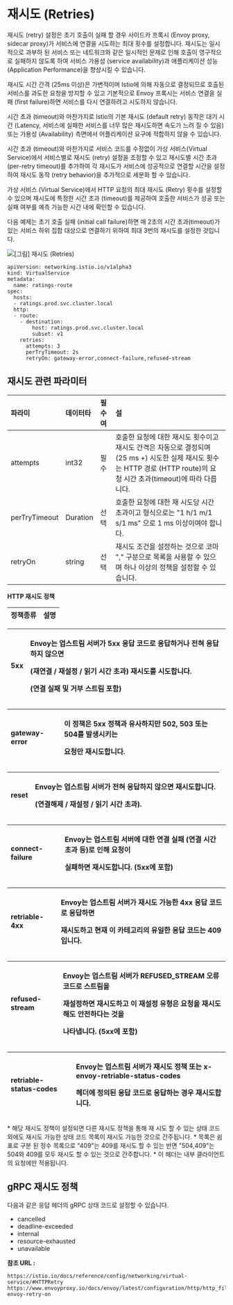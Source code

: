 # 재시도 \(Retries\)

재시도 \(retry\) 설정은 초기 호출이 실패 할 경우 사이드카 프록시 \(Envoy proxy, sidecar proxy\)가 서비스에 연결을 시도하는 최대 횟수를 설정합니다. 재시도는 일시적으로 과부하 된 서비스 또는 네트워크와 같은 일시적인 문제로 인해 호출이 영구적으로 실패하지 않도록 하여 서비스 가용성 \(service availability\)과 애플리케이션 성능 \(Application Performance\)을 향상시킬 수 있습니다.

재시도 시간 간격 \(25ms 이상\)은 가변적이며 Istio에 의해 자동으로 결정되므로 호출된 서비스를 과도한 요청을 방지할 수 있고 기본적으로 Envoy 프록시는 서비스 연결을 실패 \(first failure\)하면 서비스를 다시 연결하려고 시도하지 않습니다.

시간 초과 \(timeout\)와 마찬가지로 Istio의 기본 재시도 \(default retry\) 동작은 대기 시간 \(Latency, 서비스에 실패한 서비스를 너무 많은 재시도하면 속도가 느려 질 수 있음\) 또는 가용성 \(Availability\) 측면에서 어플리케이션 요구에 적합하지 않을 수 있습니다.

시간 초과 \(timeout\)와 마찬가지로 서비스 코드를 수정없이 가상 서비스\(Virtual Service\)에서 서비스별로 재시도 \(retry\) 설정을 조정할 수 있고 재시도별 시간 초과 \(per-retry timeout\)를 추가하여 각 재시도가 서비스에 성공적으로 연결할 시간을 설정하여 재시도 동작 \(retry behavior\)을 추가적으로 세분화 할 수 있습니다.

가상 서비스 \(Virtual Service\)에서 HTTP 요청의 최대 재시도 \(Retry\) 횟수를 설정할 수 있으며 재시도에 특정한 시간 초과 \(timeout\)를 제공하여 호출한 서비스가 성공 또는 실패 여부를 예측 가능한 시간 내에 확인할 수 있습니다.

다음 예제는 초기 호출 실패 \(initial call failure\)하면 매 2초의 시간 초과\(timeout\)가 있는 서비스 하위 집합 대상으로 연결하기 위하여 최대 3번의 재시도를 설정한 것입니다.

![\[&#xADF8;&#xB9BC;\] &#xC7AC;&#xC2DC;&#xB3C4; \(Retries\)](https://github.com/istiokrsg/istio_book_kr/tree/464b5afc6cefeeebdf188fe4182a4b8e17b46c4b/.gitbook/assets/requesttimeouts12.png)

```text
apiVersion: networking.istio.io/v1alpha3
kind: VirtualService
metadata:
  name: ratings-route
spec:
  hosts:
  - ratings.prod.svc.cluster.local
  http:
  - route:
    - destination:
        host: ratings.prod.svc.cluster.local
        subset: v1
    retries:
      attempts: 3
      perTryTimeout: 2s
      retryOn: gateway-error,connect-failure,refused-stream
```

## 재시도 관련 파라미터

| 파라미 | 데이터타 | 필수여 | 설 |
| :--- | :--- | :--- | :--- |
| attempts | int32 | 필수 | 호출한 요청에 대한 재시도 횟수이고 재시도 간격은 자동으로 결정되며 \(25 ms +\) 시도한 실제 재시도 횟수는 HTTP 경로 \(HTTP route\)의 요청 시간 초과\(timeout\)에 따라 다릅니다. |
| perTryTimeout | Duration | 선택 | 호출한 요청에 대한 재 시도당 시간 초과이고 형식으로는 "1 h/1 m/1 s/1 ms" 으로 1 ms 이상이여야 합니다. |
| retryOn | string | 선택 | 재시도 조건을 설정하는 것으로 코마 "," 구분으로 목록을 사용할 수 있으며 하나 이상의 정책을 설정할 수 있습니다. |

**HTTP 재시도 정책**

| 정책종류 | 설명 |
| :--- | :--- |


<table>
  <thead>
    <tr>
      <th style="text-align:left">5xx</th>
      <th style="text-align:left">
        <p>Envoy&#xB294; &#xC5C5;&#xC2A4;&#xD2B8;&#xB9BC; &#xC11C;&#xBC84;&#xAC00;
          5xx &#xC751;&#xB2F5; &#xCF54;&#xB4DC;&#xB85C; &#xC751;&#xB2F5;&#xD558;&#xAC70;&#xB098;
          &#xC804;&#xD600; &#xC751;&#xB2F5;&#xD558;&#xC9C0; &#xC54A;&#xC73C;&#xBA74;</p>
        <p>(&#xC7AC;&#xC5F0;&#xACB0; / &#xC7AC;&#xC124;&#xC815; / &#xC77D;&#xAE30;
          &#xC2DC;&#xAC04; &#xCD08;&#xACFC;) &#xC7AC;&#xC2DC;&#xB3C4;&#xB97C; &#xC2DC;&#xB3C4;&#xD569;&#xB2C8;&#xB2E4;.</p>
        <p>(&#xC5F0;&#xACB0; &#xC2E4;&#xD328; &#xBC0F; &#xAC70;&#xBD80; &#xC2A4;&#xD2B8;&#xB9BC;
          &#xD3EC;&#xD568;)</p>
      </th>
    </tr>
  </thead>
  <tbody></tbody>
</table><table>
  <thead>
    <tr>
      <th style="text-align:left">gateway-error</th>
      <th style="text-align:left">
        <p>&#xC774; &#xC815;&#xCC45;&#xC740; 5xx &#xC815;&#xCC45;&#xACFC; &#xC720;&#xC0AC;&#xD558;&#xC9C0;&#xB9CC;
          502, 503 &#xB610;&#xB294; 504&#xB97C; &#xBC1C;&#xC0DD;&#xC2DC;&#xD0A4;&#xB294;</p>
        <p>&#xC694;&#xCCAD;&#xB9CC; &#xC7AC;&#xC2DC;&#xB3C4;&#xD569;&#xB2C8;&#xB2E4;.</p>
      </th>
    </tr>
  </thead>
  <tbody></tbody>
</table><table>
  <thead>
    <tr>
      <th style="text-align:left">reset</th>
      <th style="text-align:left">
        <p>Envoy&#xB294; &#xC5C5;&#xC2A4;&#xD2B8;&#xB9BC; &#xC11C;&#xBC84;&#xAC00;
          &#xC804;&#xD600; &#xC751;&#xB2F5;&#xD558;&#xC9C0; &#xC54A;&#xC73C;&#xBA74;
          &#xC7AC;&#xC2DC;&#xB3C4;&#xD569;&#xB2C8;&#xB2E4;.</p>
        <p>(&#xC5F0;&#xACB0;&#xD574;&#xC81C; / &#xC7AC;&#xC124;&#xC815; / &#xC77D;&#xAE30;
          &#xC2DC;&#xAC04; &#xCD08;&#xACFC;).</p>
      </th>
    </tr>
  </thead>
  <tbody></tbody>
</table><table>
  <thead>
    <tr>
      <th style="text-align:left">connect-failure</th>
      <th style="text-align:left">
        <p>Envoy&#xB294; &#xC5C5;&#xC2A4;&#xD2B8;&#xB9BC; &#xC11C;&#xBC84;&#xC5D0;
          &#xB300;&#xD55C; &#xC5F0;&#xACB0; &#xC2E4;&#xD328; (&#xC5F0;&#xACB0; &#xC2DC;&#xAC04;
          &#xCD08;&#xACFC; &#xB4F1;)&#xB85C; &#xC778;&#xD574; &#xC694;&#xCCAD;&#xC774;</p>
        <p>&#xC2E4;&#xD328;&#xD558;&#xBA74; &#xC7AC;&#xC2DC;&#xB3C4;&#xD569;&#xB2C8;&#xB2E4;.
          (5xx&#xC5D0; &#xD3EC;&#xD568;)</p>
      </th>
    </tr>
  </thead>
  <tbody></tbody>
</table><table>
  <thead>
    <tr>
      <th style="text-align:left">retriable-4xx</th>
      <th style="text-align:left">
        <p>Envoy&#xB294; &#xC5C5;&#xC2A4;&#xD2B8;&#xB9BC; &#xC11C;&#xBC84;&#xAC00;
          &#xC7AC;&#xC2DC;&#xB3C4; &#xAC00;&#xB2A5;&#xD55C; 4xx &#xC751;&#xB2F5;
          &#xCF54;&#xB4DC;&#xB85C; &#xC751;&#xB2F5;&#xD558;&#xBA74;</p>
        <p>&#xC7AC;&#xC2DC;&#xB3C4;&#xD558;&#xACE0; &#xD604;&#xC7AC; &#xC774; &#xCE74;&#xD14C;&#xACE0;&#xB9AC;&#xC758;
          &#xC720;&#xC77C;&#xD55C; &#xC751;&#xB2F5; &#xCF54;&#xB4DC;&#xB294; 409&#xC785;&#xB2C8;&#xB2E4;.</p>
      </th>
    </tr>
  </thead>
  <tbody></tbody>
</table><table>
  <thead>
    <tr>
      <th style="text-align:left">refused-stream</th>
      <th style="text-align:left">
        <p>Envoy&#xB294; &#xC5C5;&#xC2A4;&#xD2B8;&#xB9BC; &#xC11C;&#xBC84;&#xAC00;
          REFUSED_STREAM &#xC624;&#xB958; &#xCF54;&#xB4DC;&#xB85C; &#xC2A4;&#xD2B8;&#xB9BC;&#xC744;</p>
        <p>&#xC7AC;&#xC124;&#xC815;&#xD558;&#xBA74; &#xC7AC;&#xC2DC;&#xB3C4;&#xD558;&#xACE0;
          &#xC774; &#xC7AC;&#xC124;&#xC815; &#xC720;&#xD615;&#xC740; &#xC694;&#xCCAD;&#xC744;
          &#xC7AC;&#xC2DC;&#xB3C4;&#xD574;&#xB3C4; &#xC548;&#xC804;&#xD558;&#xB2E4;&#xB294;
          &#xAC83;&#xC744;</p>
        <p>&#xB098;&#xD0C0;&#xB0C5;&#xB2C8;&#xB2E4;. (5xx&#xC5D0; &#xD3EC;&#xD568;)</p>
      </th>
    </tr>
  </thead>
  <tbody></tbody>
</table><table>
  <thead>
    <tr>
      <th style="text-align:left">retriable-status-codes</th>
      <th style="text-align:left">
        <p>Envoy&#xB294; &#xC5C5;&#xC2A4;&#xD2B8;&#xB9BC; &#xC11C;&#xBC84;&#xAC00;
          &#xC7AC;&#xC2DC;&#xB3C4; &#xC815;&#xCC45; &#xB610;&#xB294; x-envoy-retriable-status-codes</p>
        <p>&#xD5E4;&#xB354;&#xC5D0; &#xC815;&#xC758;&#xB41C; &#xC751;&#xB2F5; &#xCF54;&#xB4DC;&#xB85C;
          &#xC751;&#xB2F5;&#xD558;&#xB294; &#xACBD;&#xC6B0; &#xC7AC;&#xC2DC;&#xB3C4;&#xD569;&#xB2C8;&#xB2E4;.</p>
      </th>
    </tr>
  </thead>
  <tbody></tbody>
</table>* 해당 재시도 정책이 설정되면 다른 재시도 정책을 통해 재 시도 할 수 있는 상태 코드 외에도 재시도 가능한 상태 코드 목록이 재시도 가능한 것으로 간주됩니다.
* 목록은 쉼표로 구분 된 정수 목록으로 "409"는 409를 재시도 할 수 있는 반면 "504,409"는 504와 409를 모두 재시도 할 수 있는 것으로 간주합니다.
* 이 헤더는 내부 클라이언트의 요청에만 적용됩니다.

## gRPC 재시도 정책

다음과 같은 응답 헤더의 gRPC 상태 코드로 설정할 수 있습니다.

* cancelled
* deadline-exceeded
* internal
* resource-exhausted
* unavailable

**참조 URL :**

```http
https://istio.io/docs/reference/config/networking/virtual-service/#HTTPRetry
https://www.envoyproxy.io/docs/envoy/latest/configuration/http/http_filters/router_filter#x-envoy-retry-on
```

